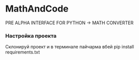 # MathAndCode
PRE ALPHA INTERFACE FOR PYTHON -> MATH CONVERTER
### Настройка проекта
Склонируй проект и в терминале пайчарма вбей pip install requirements.txt
